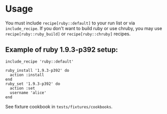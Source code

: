 # Usage

You must include `recipe[ruby::default]` to your run list or via `include_recipe`. If you don't want to build ruby or use chruby, you may use `recipe[ruby::ruby_build]` or `recipe[ruby::chruby]` recipes.

## Example of ruby 1.9.3-p392 setup:

```
include_recipe 'ruby::default'

ruby_install '1.9.3-p392' do
  action :install
end
ruby_set '1.9.3-p392' do
  action :set
  username 'alice'
end
```

See fixture cookbook in `tests/fixtures/cookbooks`.

